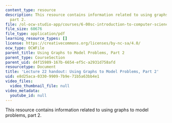 ```yaml
---
content_type: resource
description: This resource contains information related to using graphs to model problems,
  part 2.
file: /ol-ocw-studio-app/courses/6-00sc-introduction-to-computer-science-and-programming-spring-2011/e8d25aca033099097b9e71b5a63bb4e1_MIT6_00SCS11_lec22.pdf
file_size: 60676
file_type: application/pdf
learning_resource_types: []
license: https://creativecommons.org/licenses/by-nc-sa/4.0/
ocw_type: OCWFile
parent_title: Using Graphs to Model Problems, Part 2
parent_type: CourseSection
parent_uid: d4f15989-167b-6654-ef5c-a2931d758afd
resourcetype: Document
title: 'Lecture 22 handout: Using Graphs to Model Problems, Part 2'
uid: e8d25aca-0330-9909-7b9e-71b5a63bb4e1
video_files:
  video_thumbnail_file: null
video_metadata:
  youtube_id: null
---
```

This resource contains information related to using graphs to model problems, part 2.